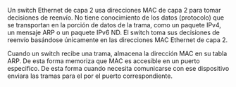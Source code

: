 
Un switch Ethernet de capa 2 usa direcciones MAC de capa 2 para tomar decisiones de reenvío. No tiene conocimiento de los datos (protocolo) que se transportan en la porción de datos de la trama, como un paquete IPv4, un mensaje ARP o un paquete IPv6 ND. El switch toma sus decisiones de reenvío basándose únicamente en las direcciones MAC Ethernet de capa 2.

Cuando un switch recibe una trama, almacena la dirección MAC en su tabla ARP.  De esta forma memoriza que MAC es accesible en un puerto especifico. De esta forma cuando necesita comunicarse con ese dispositivo enviara las tramas para el por el puerto correspondiente.
